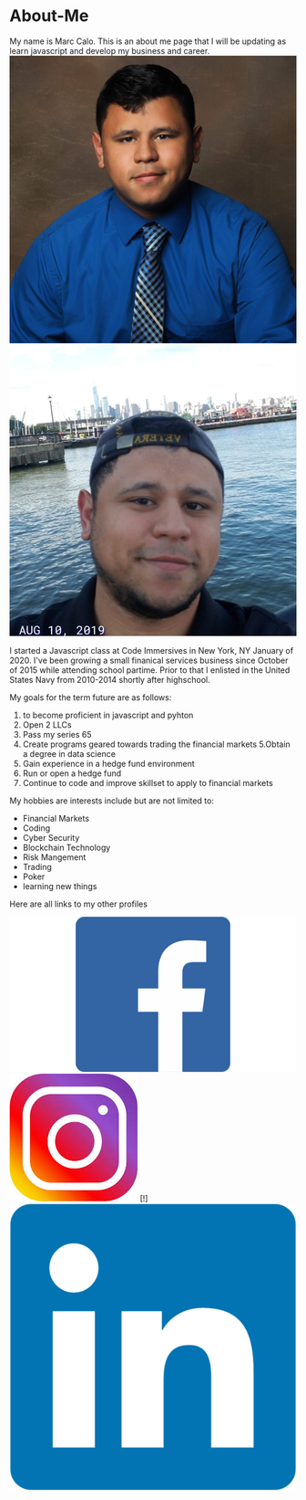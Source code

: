# About-Me
My name is Marc Calo. This is an about me page that I will be updating as learn javascript and develop my business and career.
![](images/profile-pic.jpg)![](images/Marc-hoboken.jpg)

I started a Javascript class at Code Immersives in New York, NY January of 2020.  I've been growing a small finanical services business since October of 2015 while attending school partime. Prior to that I enlisted in the United States Navy from 2010-2014 shortly after highschool.

My goals for the term future are as follows:

 1. to become proficient in javascript and pyhton
 2.  Open 2 LLCs 
 3. Pass my series 65
 4.  Create programs geared towards trading the financial markets
 5.Obtain a degree in data science
 6. Gain experience in a hedge fund environment
 7. Run or open a hedge fund
 8. Continue to code and improve skillset to apply to financial markets

 My hobbies are interests include but are not limited to: 

 * Financial Markets
 * Coding
 * Cyber Security
 * Blockchain Technology 
 * Risk Mangement
 * Trading
 * Poker 
 * learning new things

Here are all links to my other profiles

[![Facebook business profile](./images/facebook-logo.png)](https://www.facebook.com/CaloCapital/)
[![instagram profile link](./images/Instagram-logo.jpeg)](https://www.instagram.com/calocapital/?hl=en)
[!]
[![Linked in Profile](./images/LinkedIn-logo.png)](https://l.facebook.com/l.php?u=https%3A%2F%2Fwww.linkedin.com%2Fin%2Fmarc-calo-a40260109%3Ffbclid%3DIwAR27NyPTwWGY94v8CCNAaQ0J1aCTNjTc2F7LMNzzSDHIIjhuG1egIK-Yj54&h=AT2FLPIC7FVpNkA7c59XyQseToQ-3MKNUf1N5aMjuTju0flfH2bjVLx-uUT1IYM8dTcxRX966Iym9wZMyvfrdiX277u3LpupZmeGlJQ1hhGdJGTjxnbPgyz9u5_umiOFDywhSKqc)









